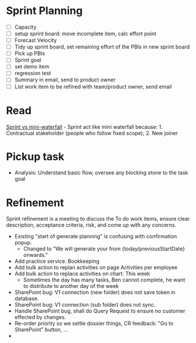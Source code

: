 # Sprint Planning
- [ ] Capacity
- [ ] setup sprint board: move incomplete item, calc effort point
- [ ] Forecast Velocity
- [ ] Tidy up sprint board, set remaining effort of the PBIs in new sprint board
- [ ] Pick up PBIs
- [ ] Sprint goal
- [ ] set demo item
- [ ] regression test
- [ ] Summary in email, send to product owner
- [ ] List work item to be refined with team/product owner, send email

# Read
[Sprint vs mini-waterfall](https://www.linkedin.com/posts/vibhorchandel_why-sprints-are-blamed-for-being-mini-waterfalls-activity-7267560640423051267-aiL7?utm_source=share&utm_medium=member_desktop) - Sprint act like mini waterfall because: 1. Contractual stakeholder (people who follow fixed scope); 2. New joiner

# Pickup task
- Analysis: Understand basic flow, oversee any blocking stone to the task goal


# Refinement
Sprint refinement is a meeting to discuss the To do work items, ensure clear description, acceptance criteria, risk, and come up with any concerns.   

- Existing "start of generate planning" is confusing with confirmation popup. 
	- Changed to "We will generate your from {today/previousStartDate} onwards."
- Add practice service: Bookkeeping
- Add bulk action to replan activities on page Activities per employee
- Add bulk action to replace activities on chart: This week 
	- Sometimes the day has many tasks, Ben cannot complete, he want to distribute to another day of the week
- SharePoint bug: V1 connection (new folder) does not save token in database.
- SharePoint bug: V1 connection (sub folder) does not sync.
- Handle SharePoint bug, shall do Query Request to ensure no customer effected by changes.
- Re-order priority so we settle dossier things, CR feedback: "Go to SharePoint" button, ...
- 